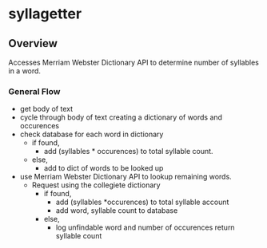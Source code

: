 # syllagetter

## Overview
Accesses Merriam Webster Dictionary API to determine number of syllables in a word.

### General Flow
- get body of text
- cycle through body of text creating a dictionary of words and occurences
- check database for each word in dictionary
	- if found, 
		- add (syllables * occurences) to total syllable count.
	- else, 
		- add to dict of words to be looked up
- use Merriam Webster Dictionary API to lookup remaining words.
	- Request using the collegiete dictionary
		- if found, 
			- add (syllables *occurences) to total syllable account
			- add word, syllable count to database
		- else,
			- log unfindable word and number of occurences
return syllable count